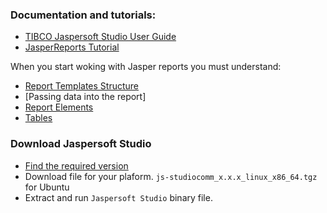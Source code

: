 
### Documentation and tutorials:

* [TIBCO Jaspersoft Studio User Guide](https://community.jaspersoft.com/documentation/v600-v601/tibco-jaspersoft-studio-user-guide)
* [JasperReports Tutorial](https://www.tutorialspoint.com/jasper_reports/index.htm)

When you start woking with Jasper reports you must understand:
* [Report Templates Structure](docs/Report_Templates.md)
* [Passing data into the report]
* [Report Elements](docs/Report_Elements.md)
* [Tables](docs/Tables.md)

### Download Jaspersoft Studio

* [Find the required version](https://sourceforge.net/projects/jasperstudio/files/)
* Download file for your plaform. `js-studiocomm_x.x.x_linux_x86_64.tgz` for Ubuntu
* Extract and run `Jaspersoft Studio` binary file.
